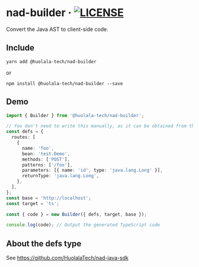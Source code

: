 # nad-builder · [![LICENSE](https://img.shields.io/npm/l/@huolala-tech/nad-builder)](LICENSE.txt)

Convert the Java AST to client-side code.

## Include

```shell
yarn add @huolala-tech/nad-builder
```

or

```shell
npm install @huolala-tech/nad-builder --save
```

## Demo

```typescript
import { Builder } from '@huolala-tech/nad-builder';

// You don't need to write this manually, as it can be obtained from the Java service.
const defs = {
  routes: [
    {
      name: 'foo',
      bean: 'test.Demo',
      methods: ['POST'],
      patterns: ['/foo'],
      parameters: [{ name: 'id', type: 'java.lang.Long' }],
      returnType: 'java.lang.Long',
    },
  ],
};
const base = 'http://localhost';
const target = 'ts';

const { code } = new Builder({ defs, target, base });

console.log(code); // Output the generated TypeScript code
```

## About the **defs** type

See https://github.com/HuolalaTech/nad-java-sdk

